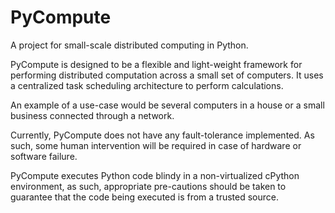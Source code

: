 PyCompute
=========
A project for small-scale distributed computing in Python.

PyCompute is designed to be a flexible and light-weight framework for performing distributed computation across a small set of computers. It uses a centralized task scheduling architecture to perform calculations.

An example of a use-case would be several computers in a house or a small business connected through a network.

Currently, PyCompute does not have any fault-tolerance implemented. As such, some human intervention will be required in case of hardware or software failure.

PyCompute executes Python code blindy in a non-virtualized cPython environment, as such, appropriate pre-cautions should be taken to guarantee that the code being executed is from a trusted source.

